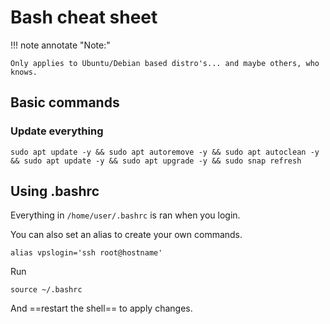 # Bash cheat sheet
!!! note annotate "Note:"

    Only applies to Ubuntu/Debian based distro's... and maybe others, who knows. 
    


## Basic commands

### Update everything
```
sudo apt update -y && sudo apt autoremove -y && sudo apt autoclean -y && sudo apt update -y && sudo apt upgrade -y && sudo snap refresh
```

## Using .bashrc
Everything in `/home/user/.bashrc` is ran when you login.

You can also set an alias to create your own commands.
```
alias vpslogin='ssh root@hostname'
```

Run
```
source ~/.bashrc
```
And ==restart the shell== to apply changes.

